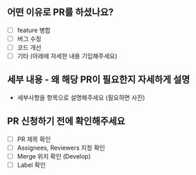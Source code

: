 ## 어떤 이유로 PR를 하셨나요?

- [ ] feature 병합
- [ ] 버그 수정
- [ ] 코드 개선
- [ ] 기타 (아래에 자세한 내용 기입해주세요)

## 세부 내용 - 왜 해당 PR이 필요한지 자세하게 설명

- 세부사항을 항목으로 설명해주세요 (필요하면 사진)

## PR 신청하기 전에 확인해주세요

- [ ] PR 제목 확인
- [ ] Assignees, Reviewers 지정 확인
- [ ] Merge 위치 확인 (Develop)
- [ ] Label 확인
